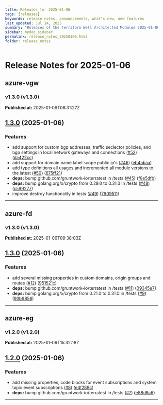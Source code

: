 ```yaml
---
title: Releases for 2025-01-06
tags: [releases]
keywords: release notes, announcements, what's new, new features
last_updated: Jul 14, 2025
summary: "Releases of the Terraform Well Architected Modules 2025-01-06"
sidebar: mydoc_sidebar
permalink: release_notes_20250106.html
folder: release_notes
---
```


# Release Notes for 2025-01-06

## azure-vgw
### v1.3.0 (v1.3.0)
**Published at:** 2025-01-06T08:31:27Z

## [1.3.0](https://github.com/CloudNationHQ/terraform-azure-vgw/compare/v1.2.1...v1.3.0) (2025-01-06)


### Features

* add support for custom bgp addresses, traffic seclector policies, and bgp settings in local network gateways and connections ([#52](https://github.com/CloudNationHQ/terraform-azure-vgw/issues/52)) ([da422cc](https://github.com/CloudNationHQ/terraform-azure-vgw/commit/da422cccdff3da3bd51cefb19e01d496147102c3))
* add support for domain name label scope public ip's ([#46](https://github.com/CloudNationHQ/terraform-azure-vgw/issues/46)) ([eb4abaa](https://github.com/CloudNationHQ/terraform-azure-vgw/commit/eb4abaa1bda6caf05c80b537cdbbb7bcf9e47271))
* add type definitions all usages and incremented all module versions to the latest ([#50](https://github.com/CloudNationHQ/terraform-azure-vgw/issues/50)) ([675ff21](https://github.com/CloudNationHQ/terraform-azure-vgw/commit/675ff211a4079b97cd08461f4b502f88d73b7a5b))
* **deps:** bump github.com/gruntwork-io/terratest in /tests ([#45](https://github.com/CloudNationHQ/terraform-azure-vgw/issues/45)) ([f8e5dfb](https://github.com/CloudNationHQ/terraform-azure-vgw/commit/f8e5dfbcf8a7ca55046ba3dcb5ab405d146ae1f6))
* **deps:** bump golang.org/x/crypto from 0.29.0 to 0.31.0 in /tests ([#48](https://github.com/CloudNationHQ/terraform-azure-vgw/issues/48)) ([c599277](https://github.com/CloudNationHQ/terraform-azure-vgw/commit/c599277b6e0821ac449ad5e6f8871bc54141b2ec))
* improve destroy functionality in tests ([#49](https://github.com/CloudNationHQ/terraform-azure-vgw/issues/49)) ([7909511](https://github.com/CloudNationHQ/terraform-azure-vgw/commit/790951105deb6c5247d9300f478d1c782bf07dec))

---

## azure-fd
### v1.3.0 (v1.3.0)
**Published at:** 2025-01-06T09:38:03Z

## [1.3.0](https://github.com/CloudNationHQ/terraform-azure-fd/compare/v1.2.0...v1.3.0) (2025-01-06)


### Features

* add several missing properties in custom domains, origin groups and routes ([#12](https://github.com/CloudNationHQ/terraform-azure-fd/issues/12)) ([951521c](https://github.com/CloudNationHQ/terraform-azure-fd/commit/951521cf00173f7d91b1a9fb078a73e9b78c6ae4))
* **deps:** bump github.com/gruntwork-io/terratest in /tests ([#11](https://github.com/CloudNationHQ/terraform-azure-fd/issues/11)) ([09345e7](https://github.com/CloudNationHQ/terraform-azure-fd/commit/09345e78bcbd0d6fbeee36a4ceacb6b8aeb0ad6f))
* **deps:** bump golang.org/x/crypto from 0.21.0 to 0.31.0 in /tests ([#9](https://github.com/CloudNationHQ/terraform-azure-fd/issues/9)) ([90b9856](https://github.com/CloudNationHQ/terraform-azure-fd/commit/90b9856ec64ccc594fbe45b0e3634f6a12d0253e))

---

## azure-eg
### v1.2.0 (v1.2.0)
**Published at:** 2025-01-06T15:32:18Z

## [1.2.0](https://github.com/CloudNationHQ/terraform-azure-eg/compare/v1.1.0...v1.2.0) (2025-01-06)


### Features

* add missing properties, code blocks for event subscriptions and system topic event subscriptions ([#8](https://github.com/CloudNationHQ/terraform-azure-eg/issues/8)) ([edf288c](https://github.com/CloudNationHQ/terraform-azure-eg/commit/edf288c390e1bcb3be93f2cb0b2352b29223108c))
* **deps:** bump github.com/gruntwork-io/terratest in /tests ([#7](https://github.com/CloudNationHQ/terraform-azure-eg/issues/7)) ([e88d9a6](https://github.com/CloudNationHQ/terraform-azure-eg/commit/e88d9a6b94d1e4339c94f020c73e53f0781ecfb1))

---

